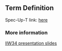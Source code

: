 ## Term Definition

Spec-Up-T link: <a href='https://weboftrust.github.io/WOT-terms/docs/glossary/keri-command-line-interface'>here</a>

### More information
[IIW34 presentation slides](https://docs.google.com/presentation/d/1RIMX7J-cdg8OctoG4JqxPOfqKZsVNodqajtpQ0oFIyE/edit#slide=id.gf2168aef68_0_5)
